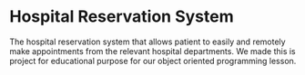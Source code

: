 # Hospital Reservation System

  The hospital reservation system that allows patient to easily and remotely make appointments from the relevant hospital departments. We made this is project for educational purpose for our object oriented programming lesson.
